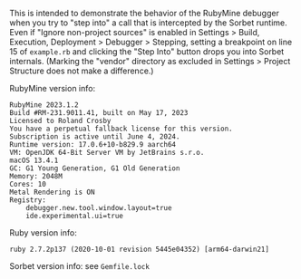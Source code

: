 This is intended to demonstrate the behavior of the RubyMine debugger when you try to "step into" a call that is intercepted by the Sorbet runtime. Even if "Ignore non-project sources" is enabled in Settings > Build, Execution, Deployment > Debugger > Stepping, setting a breakpoint on line 15 of `example.rb` and clicking the "Step Into" button drops you into Sorbet internals. (Marking the "vendor" directory as excluded in Settings > Project Structure does not make a difference.)

RubyMine version info:
```
RubyMine 2023.1.2
Build #RM-231.9011.41, built on May 17, 2023
Licensed to Roland Crosby
You have a perpetual fallback license for this version.
Subscription is active until June 4, 2024.
Runtime version: 17.0.6+10-b829.9 aarch64
VM: OpenJDK 64-Bit Server VM by JetBrains s.r.o.
macOS 13.4.1
GC: G1 Young Generation, G1 Old Generation
Memory: 2048M
Cores: 10
Metal Rendering is ON
Registry:
    debugger.new.tool.window.layout=true
    ide.experimental.ui=true
```

Ruby version info:
```
ruby 2.7.2p137 (2020-10-01 revision 5445e04352) [arm64-darwin21]
```

Sorbet version info: see `Gemfile.lock`
